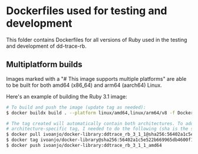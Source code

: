 # Dockerfiles used for testing and development

This folder contains Dockerfiles for all versions of Ruby used in the testing and development of dd-trace-rb.

## Multiplatform builds

Images marked with a "# This image supports multiple platforms" are able to be built for both amd64 (x86_64) and
arm64 (aarch64) Linux.

Here's an example of building the Ruby 3.1 image:

```bash
# To build and push the image (update tag as needed):
$ docker buildx build . --platform linux/amd64,linux/arm64/v8 -f Dockerfile-3.1.1 -t ivoanjo/docker-library:ddtrace_rb_3_1_1 --push

# The tag created will automatically contain both architectures. To additionally create an
# architecture-specific tag, I needed to do the following (sha is the specific image)
$ docker pull ivoanjo/docker-library:ddtrace_rb_3_1_1@sha256:56402a1c5e522b669965db4600f1a4fa035f6e3597d098ec808e77192c4238fd
$ docker tag ivoanjo/docker-library@sha256:56402a1c5e522b669965db4600f1a4fa035f6e3597d098ec808e77192c4238fd ivoanjo/docker-library:ddtrace_rb_3_1_1_amd64
$ docker push ivoanjo/docker-library:ddtrace_rb_3_1_1_amd64
```
